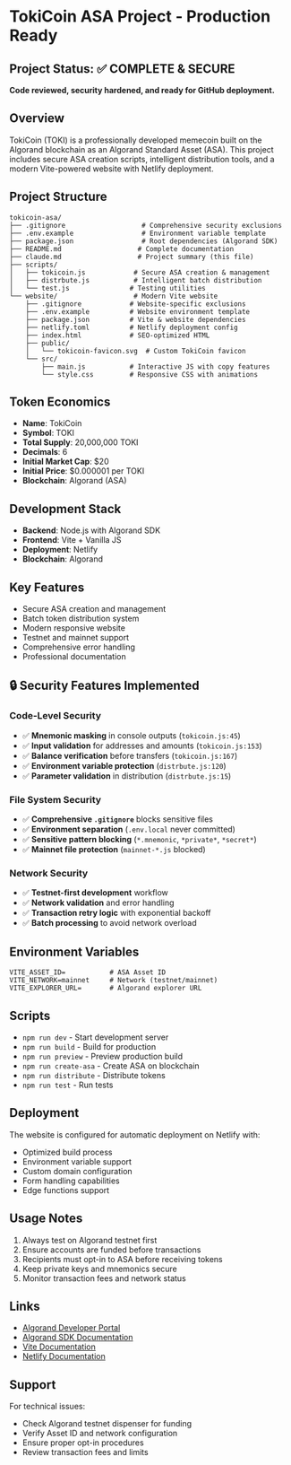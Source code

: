 # TokiCoin ASA Project - Production Ready

## Project Status: ✅ COMPLETE & SECURE
**Code reviewed, security hardened, and ready for GitHub deployment.**

## Overview
TokiCoin (TOKI) is a professionally developed memecoin built on the Algorand blockchain as an Algorand Standard Asset (ASA). This project includes secure ASA creation scripts, intelligent distribution tools, and a modern Vite-powered website with Netlify deployment.

## Project Structure
```
tokicoin-asa/
├── .gitignore                   # Comprehensive security exclusions
├── .env.example                 # Environment variable template
├── package.json                 # Root dependencies (Algorand SDK)
├── README.md                   # Complete documentation
├── claude.md                   # Project summary (this file)
├── scripts/
│   ├── tokicoin.js            # Secure ASA creation & management
│   ├── distrbute.js           # Intelligent batch distribution
│   └── test.js               # Testing utilities
└── website/                   # Modern Vite website
    ├── .gitignore            # Website-specific exclusions
    ├── .env.example          # Website environment template
    ├── package.json          # Vite & website dependencies
    ├── netlify.toml          # Netlify deployment config
    ├── index.html            # SEO-optimized HTML
    ├── public/
    │   └── tokicoin-favicon.svg  # Custom TokiCoin favicon
    └── src/
        ├── main.js           # Interactive JS with copy features
        └── style.css         # Responsive CSS with animations
```

## Token Economics
- **Name**: TokiCoin
- **Symbol**: TOKI
- **Total Supply**: 20,000,000 TOKI
- **Decimals**: 6
- **Initial Market Cap**: $20
- **Initial Price**: $0.000001 per TOKI
- **Blockchain**: Algorand (ASA)

## Development Stack
- **Backend**: Node.js with Algorand SDK
- **Frontend**: Vite + Vanilla JS
- **Deployment**: Netlify
- **Blockchain**: Algorand

## Key Features
- Secure ASA creation and management
- Batch token distribution system
- Modern responsive website
- Testnet and mainnet support
- Comprehensive error handling
- Professional documentation

## 🔒 Security Features Implemented
### Code-Level Security
- ✅ **Mnemonic masking** in console outputs (`tokicoin.js:45`)
- ✅ **Input validation** for addresses and amounts (`tokicoin.js:153`)
- ✅ **Balance verification** before transfers (`tokicoin.js:167`)
- ✅ **Environment variable protection** (`distrbute.js:120`)
- ✅ **Parameter validation** in distribution (`distrbute.js:15`)

### File System Security
- ✅ **Comprehensive `.gitignore`** blocks sensitive files
- ✅ **Environment separation** (`.env.local` never committed)
- ✅ **Sensitive pattern blocking** (`*.mnemonic`, `*private*`, `*secret*`)
- ✅ **Mainnet file protection** (`mainnet-*.js` blocked)

### Network Security
- ✅ **Testnet-first development** workflow
- ✅ **Network validation** and error handling
- ✅ **Transaction retry logic** with exponential backoff
- ✅ **Batch processing** to avoid network overload

## Environment Variables
```
VITE_ASSET_ID=           # ASA Asset ID
VITE_NETWORK=mainnet     # Network (testnet/mainnet)
VITE_EXPLORER_URL=       # Algorand explorer URL
```

## Scripts
- `npm run dev` - Start development server
- `npm run build` - Build for production
- `npm run preview` - Preview production build
- `npm run create-asa` - Create ASA on blockchain
- `npm run distribute` - Distribute tokens
- `npm run test` - Run tests

## Deployment
The website is configured for automatic deployment on Netlify with:
- Optimized build process
- Environment variable support
- Custom domain configuration
- Form handling capabilities
- Edge functions support

## Usage Notes
1. Always test on Algorand testnet first
2. Ensure accounts are funded before transactions
3. Recipients must opt-in to ASA before receiving tokens
4. Keep private keys and mnemonics secure
5. Monitor transaction fees and network status

## Links
- [Algorand Developer Portal](https://developer.algorand.org/)
- [Algorand SDK Documentation](https://algorand.github.io/js-algorand-sdk/)
- [Vite Documentation](https://vitejs.dev/)
- [Netlify Documentation](https://docs.netlify.com/)

## Support
For technical issues:
- Check Algorand testnet dispenser for funding
- Verify Asset ID and network configuration
- Ensure proper opt-in procedures
- Review transaction fees and limits
